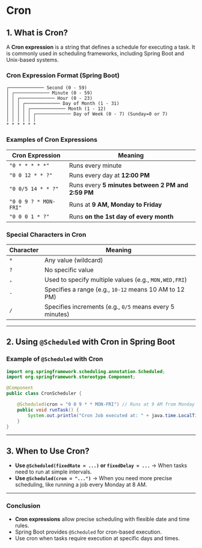 # **Cron**

## **1. What is Cron?**
A **Cron expression** is a string that defines a schedule for executing a task. It is commonly used in scheduling frameworks, including Spring Boot and Unix-based systems.

### **Cron Expression Format (Spring Boot)**
```plaintext
┌───────────── Second (0 - 59)
│ ┌───────────── Minute (0 - 59)
│ │ ┌───────────── Hour (0 - 23)
│ │ │ ┌───────────── Day of Month (1 - 31)
│ │ │ │ ┌───────────── Month (1 - 12)
│ │ │ │ │ ┌───────────── Day of Week (0 - 7) (Sunday=0 or 7)
│ │ │ │ │ │
* * * * * *
```

### **Examples of Cron Expressions**
| Cron Expression  | Meaning |
|-----------------|---------|
| `"0 * * * * *"` | Runs every minute |
| `"0 0 12 * * ?"` | Runs every day at **12:00 PM** |
| `"0 0/5 14 * * ?"` | Runs every **5 minutes between 2 PM and 2:59 PM** |
| `"0 0 9 ? * MON-FRI"` | Runs at **9 AM, Monday to Friday** |
| `"0 0 0 1 * ?"` | Runs **on the 1st day of every month** |

### **Special Characters in Cron**
| Character | Meaning |
|-----------|---------|
| `*` | Any value (wildcard) |
| `?` | No specific value |
| `,` | Used to specify multiple values (e.g., `MON,WED,FRI`) |
| `-` | Specifies a range (e.g., `10-12` means 10 AM to 12 PM) |
| `/` | Specifies increments (e.g., `0/5` means every 5 minutes) |

---

## **2. Using `@Scheduled` with Cron in Spring Boot**
### **Example of `@Scheduled` with Cron**
```java
import org.springframework.scheduling.annotation.Scheduled;
import org.springframework.stereotype.Component;

@Component
public class CronScheduler {

    @Scheduled(cron = "0 0 9 * * MON-FRI") // Runs at 9 AM from Monday to Friday
    public void runTask() {
        System.out.println("Cron Job executed at: " + java.time.LocalTime.now());
    }
}
```

---

## **3. When to Use Cron?**
- **Use `@Scheduled(fixedRate = ...)` or `fixedDelay = ...`** → When tasks need to run at simple intervals.
- **Use `@Scheduled(cron = "...")`** → When you need more precise scheduling, like running a job every Monday at 8 AM.

---

### **Conclusion**
- **Cron expressions** allow precise scheduling with flexible date and time rules.
- Spring Boot provides `@Scheduled` for cron-based execution.
- Use cron when tasks require execution at specific days and times.
